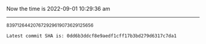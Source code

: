 Now the time is 2022-09-01 10:29:36 am

---

<small>839712644207672929619073629125656</small>

```txt
Latest commit SHA is: 0dd6b3ddcf8e9aedf1cff17b3bd279d6317c7da1
```

